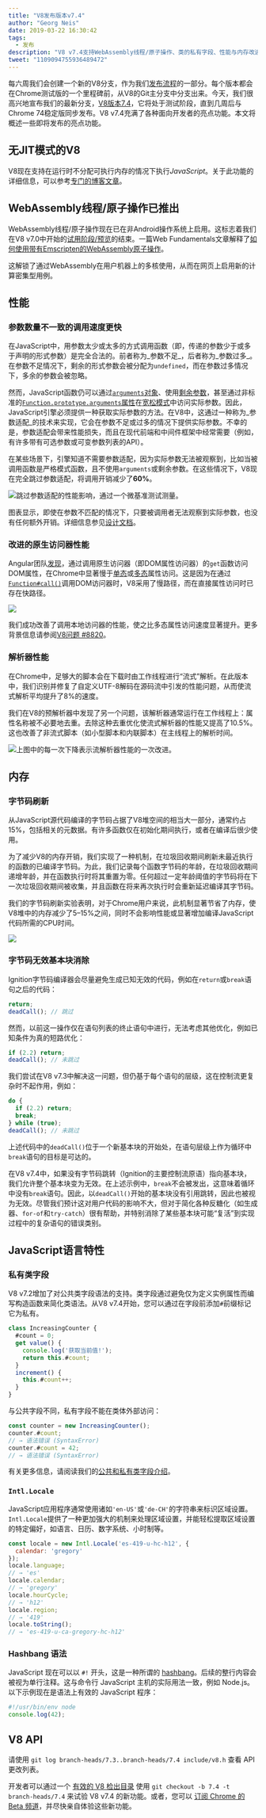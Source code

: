```yaml
---
title: "V8发布版本v7.4"
author: "Georg Neis"
date: 2019-03-22 16:30:42
tags:
  - 发布
description: "V8 v7.4支持WebAssembly线程/原子操作、类的私有字段、性能与内存改进，以及更多功能！"
tweet: "1109094755936489472"
---
```

每六周我们会创建一个新的V8分支，作为我们[发布流程](/docs/release-process)的一部分。每个版本都会在Chrome测试版的一个里程碑前，从V8的Git主分支中分支出来。今天，我们很高兴地宣布我们的最新分支，[V8版本7.4](https://chromium.googlesource.com/v8/v8.git/+log/branch-heads/7.4)，它将处于测试阶段，直到几周后与Chrome 74稳定版同步发布。V8 v7.4充满了各种面向开发者的亮点功能。本文将概述一些即将发布的亮点功能。

<!--truncate-->
## 无JIT模式的V8

V8现在支持在运行时不分配可执行内存的情况下执行*JavaScript*。关于此功能的详细信息，可以参考[专门的博客文章](/blog/jitless)。

## WebAssembly线程/原子操作已推出

WebAssembly线程/原子操作现在已在非Android操作系统上启用。这标志着我们在V8 v7.0中开始的[试用阶段/预览](/blog/v8-release-70#a-preview-of-webassembly-threads)的结束。一篇Web Fundamentals文章解释了[如何使用带有Emscripten的WebAssembly原子操作](https://developers.google.com/web/updates/2018/10/wasm-threads)。

这解锁了通过WebAssembly在用户机器上的多核使用，从而在网页上启用新的计算密集型用例。

## 性能

### 参数数量不一致的调用速度更快

在JavaScript中，用参数太少或太多的方式调用函数（即，传递的参数少于或多于声明的形式参数）是完全合法的。前者称为_参数不足_，后者称为_参数过多_。在参数不足情况下，剩余的形式参数会被分配为`undefined`，而在参数过多情况下，多余的参数会被忽略。

然而，JavaScript函数仍可以通过[`arguments`对象](https://developer.mozilla.org/en-US/docs/Web/JavaScript/Reference/Functions/arguments)、使用[剩余参数](https://developer.mozilla.org/en-US/docs/Web/JavaScript/Reference/Functions/rest_parameters)，甚至通过非标准的[`Function.prototype.arguments`属性](https://developer.mozilla.org/en-US/docs/Web/JavaScript/Reference/Global_Objects/Function/arguments)在[宽松模式](https://developer.mozilla.org/en-US/docs/Glossary/Sloppy_mode)中访问实际参数。因此，JavaScript引擎必须提供一种获取实际参数的方法。在V8中，这通过一种称为_参数适配_的技术来实现，它会在参数不足或过多的情况下提供实际参数。不幸的是，参数适配会带来性能损失，而且在现代前端和中间件框架中经常需要（例如，有许多带有可选参数或可变参数列表的API）。

在某些场景下，引擎知道不需要参数适配，因为实际参数无法被观察到，比如当被调用函数是严格模式函数，且不使用`arguments`或剩余参数。在这些情况下，V8现在完全跳过参数适配，将调用开销减少了**60%**。

![跳过参数适配的性能影响，通过[一个微基准测试](https://gist.github.com/bmeurer/4916fc2b983acc9ee1d33f5ee1ada1d3#file-bench-call-overhead-js)测量。](/_img/v8-release-74/argument-mismatch-performance.svg)

图表显示，即使在参数不匹配的情况下，只要被调用者无法观察到实际参数，也没有任何额外开销。详细信息参见[设计文档](https://bit.ly/v8-faster-calls-with-arguments-mismatch)。

### 改进的原生访问器性能

Angular团队[发现](https://mhevery.github.io/perf-tests/DOM-megamorphic.html)，通过调用原生访问器（即DOM属性访问器）的`get`函数访问DOM属性，在Chrome中显著慢于[单态](https://en.wikipedia.org/wiki/Inline_caching#Monomorphic_inline_caching)或[多态](https://en.wikipedia.org/wiki/Inline_caching#Megamorphic_inline_caching)属性访问。这是因为在通过[`Function#call()`](https://developer.mozilla.org/en-US/docs/Web/JavaScript/Reference/Global_Objects/Function/call)调用DOM访问器时，V8采用了慢路径，而在直接属性访问时已存在快路径。

![](/_img/v8-release-74/native-accessor-performance.svg)

我们成功改善了调用本地访问器的性能，使之比多态属性访问速度显著提升。更多背景信息请参阅[V8问题 #8820](https://bugs.chromium.org/p/v8/issues/detail?id=8820)。

### 解析器性能

在Chrome中，足够大的脚本会在下载时由工作线程进行“流式”解析。在此版本中，我们识别并修复了自定义UTF-8解码在源码流中引发的性能问题，从而使流式解析平均提升了8%的速度。

我们在V8的预解析器中发现了另一个问题，该解析器通常运行在工作线程上：属性名称被不必要地去重。去除这种去重优化使流式解析器的性能又提高了10.5%。这也改善了非流式脚本（如小型脚本和内联脚本）在主线程上的解析时间。

![上图中的每一次下降表示流解析器性能的一次改进。](/_img/v8-release-74/parser-performance.jpg)

## 内存

### 字节码刷新

从JavaScript源代码编译的字节码占据了V8堆空间的相当大一部分，通常约占15%，包括相关的元数据。有许多函数仅在初始化期间执行，或者在编译后很少使用。

为了减少V8的内存开销，我们实现了一种机制，在垃圾回收期间刷新未最近执行的函数的已编译字节码。为此，我们记录每个函数字节码的年龄，在垃圾回收期间递增年龄，并在函数执行时将其重置为零。任何超过一定年龄阈值的字节码将在下一次垃圾回收期间被收集，并且函数在将来再次执行时会重新延迟编译其字节码。

我们的字节码刷新实验表明，对于Chrome用户来说，此机制显著节省了内存，使V8堆中的内存减少了5–15%之间，同时不会影响性能或显著增加编译JavaScript代码所需的CPU时间。

![](/_img/v8-release-74/bytecode-flushing.svg)

### 字节码无效基本块消除

Ignition字节码编译器会尽量避免生成已知无效的代码，例如在`return`或`break`语句之后的代码：

```js
return;
deadCall(); // 跳过
```

然而，以前这一操作仅在语句列表的终止语句中进行，无法考虑其他优化，例如已知条件为真的短路优化：

```js
if (2.2) return;
deadCall(); // 未跳过
```

我们尝试在V8 v7.3中解决这一问题，但仍基于每个语句的层级，这在控制流更复杂时不起作用，例如：

```js
do {
  if (2.2) return;
  break;
} while (true);
deadCall(); // 未跳过
```

上述代码中的`deadCall()`位于一个新基本块的开始处，在语句层级上作为循环中`break`语句的目标是可达的。

在V8 v7.4中，如果没有字节码跳转（Ignition的主要控制流原语）指向基本块，我们允许整个基本块变为无效。在上述示例中，`break`不会被发出，这意味着循环中没有`break`语句。因此，以`deadCall()`开始的基本块没有引用跳转，因此也被视为无效。尽管我们预计这对用户代码的影响不大，但对于简化各种反糖化（如生成器、`for-of`和`try-catch`）很有帮助，并特别消除了某些基本块可能“复活”到实现过程中的复杂语句的错误类别。

## JavaScript语言特性

### 私有类字段

V8 v7.2增加了对公共类字段语法的支持。类字段通过避免仅为定义实例属性而编写构造函数来简化类语法。从V8 v7.4开始，您可以通过在字段前添加`#`前缀标记它为私有。

```js
class IncreasingCounter {
  #count = 0;
  get value() {
    console.log('获取当前值!');
    return this.#count;
  }
  increment() {
    this.#count++;
  }
}
```

与公共字段不同，私有字段不能在类体外部访问：

```js
const counter = new IncreasingCounter();
counter.#count;
// → 语法错误 (SyntaxError)
counter.#count = 42;
// → 语法错误 (SyntaxError)
```

有关更多信息，请阅读我们的[公共和私有类字段介绍](/features/class-fields)。

### `Intl.Locale`

JavaScript应用程序通常使用诸如`'en-US'`或`'de-CH'`的字符串来标识区域设置。`Intl.Locale`提供了一种更加强大的机制来处理区域设置，并能轻松提取区域设置的特定偏好，如语言、日历、数字系统、小时制等。

```js
const locale = new Intl.Locale('es-419-u-hc-h12', {
  calendar: 'gregory'
});
locale.language;
// → 'es'
locale.calendar;
// → 'gregory'
locale.hourCycle;
// → 'h12'
locale.region;
// → '419'
locale.toString();
// → 'es-419-u-ca-gregory-hc-h12'
```

### Hashbang 语法

JavaScript 现在可以以 `#!` 开头，这是一种所谓的 [hashbang](https://github.com/tc39/proposal-hashbang)。后续的整行内容会被视为单行注释。这与命令行 JavaScript 主机的实际用法一致，例如 Node.js。以下示例现在是语法上有效的 JavaScript 程序：

```js
#!/usr/bin/env node
console.log(42);
```

## V8 API

请使用 `git log branch-heads/7.3..branch-heads/7.4 include/v8.h` 查看 API 更改列表。

开发者可以通过一个 [有效的 V8 检出目录](/docs/source-code#using-git) 使用 `git checkout -b 7.4 -t branch-heads/7.4` 来试验 V8 v7.4 的新功能。或者，您可以 [订阅 Chrome 的 Beta 频道](https://www.google.com/chrome/browser/beta.html)，并尽快亲自体验这些新功能。
